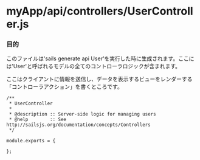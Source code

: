 # myApp/api/controllers/UserController.js
### 目的

このファイルは'sails generate api User'を実行した時に生成されます。ここには'User'と呼ばれるモデルの全てのコントローラロジックが含まれます。

ここはクライアントに情報を送信し、データを表示するビューをレンダーする「コントローラアクション」を書くところです。

<docmeta name="uniqueID" value="UserControllerjs867576">
<docmeta name="displayName" value="UserController.js">

```
/**
 * UserController
 *
 * @description :: Server-side logic for managing users
 * @help        :: See http://sailsjs.org/documentation/concepts/Controllers
 */

module.exports = {
	
};


```
